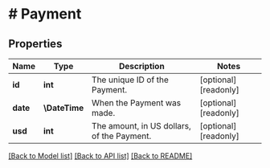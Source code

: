 # # Payment

## Properties

Name | Type | Description | Notes
------------ | ------------- | ------------- | -------------
**id** | **int** | The unique ID of the Payment. | [optional] [readonly]
**date** | **\DateTime** | When the Payment was made. | [optional] [readonly]
**usd** | **int** | The amount, in US dollars, of the Payment. | [optional] [readonly]

[[Back to Model list]](../../README.md#models) [[Back to API list]](../../README.md#endpoints) [[Back to README]](../../README.md)
